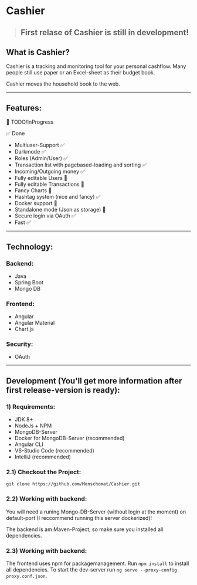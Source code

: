 # Cashier

> ## First relase of Cashier is still in development!

## What is Cashier?

Cashier is a tracking and monitoring tool for your personal cashflow. Many people still use paper or an Excel-sheet as their budget book.

Cashier moves the household book to the web.

---

## Features:
:construction: TODO/InProgress

:white_check_mark: Done

* Multiuser-Support :white_check_mark:
* Darkmode :white_check_mark:
* Roles (Admin/User) :white_check_mark:
* Transaction list with pagebased-loading and sorting :white_check_mark:
* Incoming/Outgoing money :white_check_mark:
* Fully editable Users :construction:
* Fully editable Transactions :construction:
* Fancy Charts :construction:
* Hashtag system (nice and fancy) :white_check_mark:
* Docker support :construction:
* Standalone mode (Json as storage) :construction:
* Secure login via OAuth :white_check_mark: 
* Fast :white_check_mark:

---

## Technology:

### Backend:
* Java
* Spring Boot
* Mongo DB

### Frontend:
* Angular
* Angular Material
* Chart.js

### Security:
* OAuth

---

## Development (You'll get more information after first release-version is ready):

### 1) Requirements:
* JDK 8+
* NodeJs + NPM
* MongoDB-Server
* Docker for MongoDB-Server (recommended)
* Angular CLI
* VS-Studio Code (recommended)
* IntelliJ (recommended)


### 2.1) Checkout the Project:

`git clone https://github.com/Menschomat/Cashier.git`

### 2.2) Working with backend:

You will need a runing Mongo-DB-Server (without login at the moment) on default-port (I reccommend running this server dockerized)!

The backend is am Maven-Project, so make sure you installed all dependencies.

### 2.3) Working with backend:

The frontend uses npm for packagemanagement. Run `npm install` to install all dependencies. To start the dev-server run `ng serve --proxy-config proxy.conf.json`.
